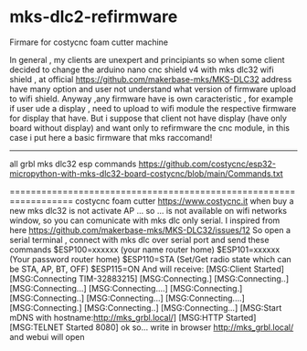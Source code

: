 # mks-dlc2-refirmware
Firmare for costycnc foam cutter machine

In general , my clients are unexpert and principiants so when some client decided to change the arduino nano cnc shield v4 with mks dlc32 wifi shield , at official https://github.com/makerbase-mks/MKS-DLC32 address have many option and user not understand what version of firmware upload to wifi shield.
Anyway ,any firmware have is own caracteristic , for example if user ude a display , need to upload to wifi module the respective firmware for display that have.
But i suppose that client not have display (have only board without display) and want only to refirmware the cnc module, in this case i put here a basic firmware that mks raccomand!
<hr>

all grbl mks dlc32 esp commands https://github.com/costycnc/esp32-micropython-with-mks-dlc32-board-costycnc/blob/main/Commands.txt

==================================================================
costycnc foam cutter  https://www.costycnc.it
          when buy a new mks dlc32 is not activate AP ... so ... is not available on wifi networks window,
          so you can comunicate with mks dlc only serial.
I inspired from here https://github.com/makerbase-mks/MKS-DLC32/issues/12
          So open a serial terminal , connect with mks dlc over serial port and send these commands
          $ESP100=xxxxxx  (your name router home)
          $ESP101=xxxxxx  (Your password router home)
          $ESP110=STA (Set/Get radio state which can be STA, AP, BT, OFF)
          $ESP115=ON
          And will receive:
          [MSG:Client Started]
          [MSG:Connecting TIM-32883215]
          [MSG:Connecting.]
          [MSG:Connecting..]
          [MSG:Connecting...]
          [MSG:Connecting....]
          [MSG:Connecting.]
          [MSG:Connecting..]
          [MSG:Connecting...]
          [MSG:Connecting....]
          [MSG:Connecting.]
          [MSG:Connecting..]
          [MSG:Connecting...]
          [MSG:Start mDNS with hostname:http://mks_grbl.local/]
          [MSG:HTTP Started]
          [MSG:TELNET Started 8080]
          ok
          so... write in browser http://mks_grbl.local/ and webui will open



